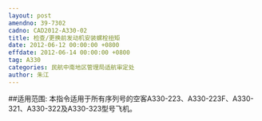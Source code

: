 ```yaml
---
layout: post
amendno: 39-7302
cadno: CAD2012-A330-02
title: 检查/更换前发动机安装螺栓扭矩
date: 2012-06-12 00:00:00 +0800
effdate: 2012-06-14 00:00:00 +0800
tag: A330
categories: 民航中南地区管理局适航审定处
author: 朱江
---
```


##适用范围:
本指令适用于所有序列号的空客A330-223、A330-223F、A330-321、A330-322及A330-323型号飞机。

